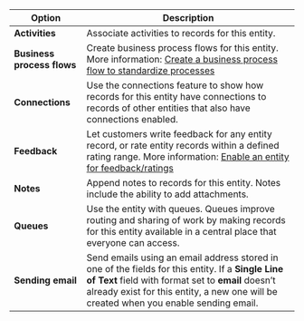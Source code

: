 |Option   |Description  |
|---------|---------|
|**Activities**|Associate activities to records for this entity.|
|**Business process flows**|Create business process flows for this entity. More information: [Create a business process flow to standardize processes](/flow/create-business-process-flow)|
|**Connections**|Use the connections feature to show how records for this entity have connections to records of other entities that also have connections enabled.|
|**Feedback**|Let customers write feedback for any entity record, or rate entity records within a defined rating range. More information: [Enable an entity for feedback/ratings](../maker/common-data-service/configure-entity-feedback.md)|
|**Notes**|Append notes to records for this entity. Notes include the ability to add attachments.|
|**Queues**|Use the entity with queues. Queues improve routing and sharing of work by making records for this entity available in a central place that everyone can access.|
|**Sending email**|Send emails using an email address stored in one of the fields for this entity. If a **Single Line of Text** field with format set to **email** doesn’t already exist for this entity, a new one will be created when you enable sending email.|